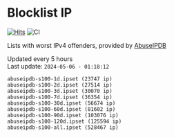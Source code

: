 # Blocklist IP

[![Hits](https://hits.seeyoufarm.com/api/count/incr/badge.svg?url=https%3A%2F%2Fgithub.com%2Fborestad%2Fblocklist-ip%2F&count_bg=%2379C83D&title_bg=%23555555&icon=&icon_color=%23E7E7E7&title=hits&edge_flat=false)](https://hits.seeyoufarm.com)  ![CI](https://img.shields.io/github/workflow/status/borestad/blocklist-ip/CI?style=flat-square)

Lists with worst IPv4 offenders, provided by [AbuseIPDB](https://www.abuseipdb.com/)

<!-- FOOTER-PLACEHOLDER -->
Updated every 5 hours<br>
Last update: `2024-05-06 - 01:18:12`
```
abuseipdb-s100-1d.ipset (23747 ip)
abuseipdb-s100-2d.ipset (27514 ip)
abuseipdb-s100-3d.ipset (30070 ip)
abuseipdb-s100-7d.ipset (36354 ip)
abuseipdb-s100-30d.ipset (56674 ip)
abuseipdb-s100-60d.ipset (81602 ip)
abuseipdb-s100-90d.ipset (103076 ip)
abuseipdb-s100-120d.ipset (125594 ip)
abuseipdb-s100-all.ipset (528467 ip)
```
